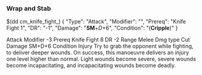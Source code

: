 ### Wrap and Stab

$(dd cm_knife_fight_)
{ "Type": "Attack",
	"Modifier": "",
	"Prereq": "Knife Fight 1",
	"DR": "-1",
	"Damage": "__SM__+*D*+6",
	"Condition": "(__Cripple__)"
}


Attack
Modifier
-3
Prereq
Knife Fight 8
DR
-2
Range
Melee
Dmg type
Cut
Damage
SM+D+6
Condition
Injury
Try to grab the opponent while fighting, to deliver deeper wounds. On success, this manoeuvre delivers an injury one level higher than normal. Light wounds become severe, severe wounds become incapacitating, and incapacitating wounds become deadly.
